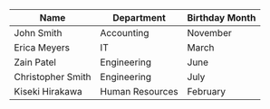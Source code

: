 | Name              | Department      | Birthday Month |
| ----------------- | --------------- | -------------- |
| John Smith        | Accounting      | November       |
| Erica Meyers      | IT              | March          |
| Zain Patel        | Engineering     | June           |
| Christopher Smith | Engineering     | July           |
| Kiseki Hirakawa   | Human Resources | February       |
